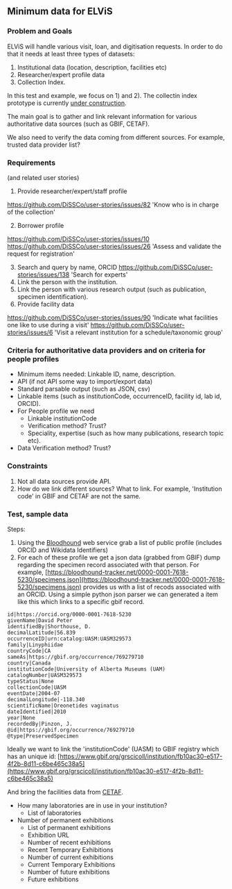 ## Minimum data for ELViS

### Problem and Goals 

ELViS will handle various visit, loan, and digitisation requests. In order to do that it needs at least three types of datasets: 
1. Institutional data (location, description, facilities etc) 
2. Researcher/expert profile data 
3. Collection Index. 

In this test and example, we focus on 1) and 2). The collectin index prototype is currently [under construction](http://nsidr.org/). 

The main goal is to gather and link relevant information for various authoritative data sources (such as GBIF, CETAF). 

We also need to verify the data coming from different sources. For example, trusted data provider list? 

### Requirements 
(and related user stories) 

1. Provide researcher/expert/staff profile 

https://github.com/DiSSCo/user-stories/issues/82 'Know who is in charge of the collection'

2. Borrower profile 

https://github.com/DiSSCo/user-stories/issues/10
https://github.com/DiSSCo/user-stories/issues/26 'Assess and validate the request for registration'

3. Search and query by name, ORCID 
https://github.com/DiSSCo/user-stories/issues/138 'Search for experts'
4. Link the person with the institution. 
6. Link the person with various research output (such as publication, specimen identification). 
6. Provide facility data 

https://github.com/DiSSCo/user-stories/issues/90 'Indicate what facilities one like to use during a visit'
https://github.com/DiSSCo/user-stories/issues/6 'Visit a relevant institution for a schedule/taxonomic group'

### Criteria for authoritative data providers and on criteria for people profiles

* Minimum items needed: Linkable ID, name, description. 
* API (if not API some way to import/export data)
* Standard parsable output (such as JSON, csv) 
* Linkable items (such as institutionCode, occurrenceID, facility id, lab id, ORCID). 
* For People profile we need 
   - Linkable institutionCode
   - Verification method? Trust? 
   - Speciality, expertise (such as how many publications, research topic etc). 
 * Data Verification method? Trust?  
### Constraints 

1. Not all data sources provide API. 
2. How do we link different sources? What to link. For example, 'Institution code' in GBIF and CETAF are not the same. 

### Test, sample data 

Steps: 

1. Using the [Bloodhound](https://bloodhound-tracker.net/) web service grab a list of public profile (includes ORCID and Wikidata Identifiers) 
2. For each of these profile we get a json data (grabbed from GBIF) dump regarding the specimen record associated with that person. 
For example, [https://bloodhound-tracker.net/0000-0001-7618-5230/specimens.json](https://bloodhound-tracker.net/0000-0001-7618-5230/specimens.json) provides us with a list of recods associated with an ORCID. Using a simple python json parser we can generated a item like this which links to a specific gbif record. 



```
id|https://orcid.org/0000-0001-7618-5230
givenName|David Peter
identifiedBy|Shorthouse, D.
decimalLatitude|56.839
occurrenceID|urn:catalog:UASM:UASM329573
family|Linyphiidae
countryCode|CA
sameAs|https://gbif.org/occurrence/769279710
country|Canada
institutionCode|University of Alberta Museums (UAM)
catalogNumber|UASM329573
typeStatus|None
collectionCode|UASM
eventDate|2004-07
decimalLongitude|-118.340
scientificName|Oreonetides vaginatus
dateIdentified|2010
year|None
recordedBy|Pinzon, J.
@id|https://gbif.org/occurrence/769279710
@type|PreservedSpecimen
```

Ideally we want to link the 'institutionCode' (UASM) to GBIF registry which has an unique id: [https://www.gbif.org/grscicoll/institution/fb10ac30-e517-4f2b-8d11-c6be465c38a5](https://www.gbif.org/grscicoll/institution/fb10ac30-e517-4f2b-8d11-c6be465c38a5)

And bring the facilities data from [CETAF](https://cetaf.org/research_passport). 


* How many laboratories are in use in your institution? 
   - List of laboratories 
* Number of permanent exhibitions 
   - List of permanent exhibitions  
   - Exhibition URL 
   - Number of recent exhibitions 
   - Recent Temporary Exhibitions 
   - Number of current exhibitions 
   - Current Temporary Exhibitions 
   - Number of future exhibitions 
   - Future exhibitions
